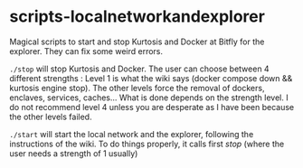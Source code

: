 # scripts-localnetworkandexplorer
Magical scripts to start and stop Kurtosis and Docker at Bitfly for the explorer. They can fix some weird errors.

`./stop` will stop Kurtosis and Docker. The user can choose between 4 different strengths :
Level 1 is what the wiki says (docker compose down && kurtosis engine stop). The other levels force the removal of dockers, enclaves, services, caches... What is done depends on the strength level.
I do not recommend level 4 unless you are desperate as I have been because the other levels failed.

`./start` will start the local network and the explorer, following the instructions of the wiki. To do things properly, it calls first _stop_ (where the user needs a strength of 1 usually)
